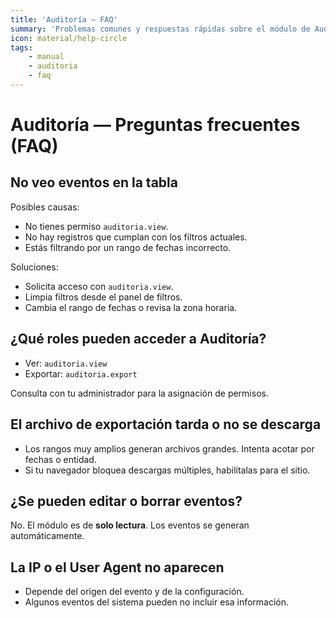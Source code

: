 ```yaml
---
title: 'Auditoría — FAQ'
summary: 'Problemas comunes y respuestas rápidas sobre el módulo de Auditoría.'
icon: material/help-circle
tags:
    - manual
    - auditoria
    - faq
---
```


# Auditoría — Preguntas frecuentes (FAQ)

## No veo eventos en la tabla

Posibles causas:

- No tienes permiso `auditoria.view`.
- No hay registros que cumplan con los filtros actuales.
- Estás filtrando por un rango de fechas incorrecto.

Soluciones:

- Solicita acceso con `auditoria.view`.
- Limpia filtros desde el panel de filtros.
- Cambia el rango de fechas o revisa la zona horaria.

## ¿Qué roles pueden acceder a Auditoría?

- Ver: `auditoria.view`
- Exportar: `auditoria.export`

Consulta con tu administrador para la asignación de permisos.

## El archivo de exportación tarda o no se descarga

- Los rangos muy amplios generan archivos grandes. Intenta acotar por fechas o entidad.
- Si tu navegador bloquea descargas múltiples, habilítalas para el sitio.

## ¿Se pueden editar o borrar eventos?

No. El módulo es de **solo lectura**. Los eventos se generan automáticamente.

## La IP o el User Agent no aparecen

- Depende del origen del evento y de la configuración.
- Algunos eventos del sistema pueden no incluir esa información.
